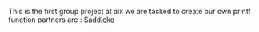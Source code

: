 This is the first group project at alx
we are tasked to create our own printf function
partners are :
[Saddickq]()

